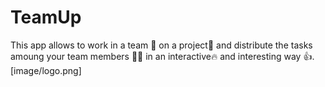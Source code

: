 # TeamUp
This app allows to work in a team 🌟 on a project📑 and distribute the tasks amoung your team members 👫👫 in an interactive🔥 and interesting way 👍. 
[image/logo.png]
